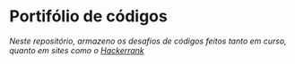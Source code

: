 # Portifólio de códigos

*Neste repositório, armazeno os desafios de códigos feitos tanto em curso, quanto em sites como o [Hackerrank](www.hackerrank.com)*
